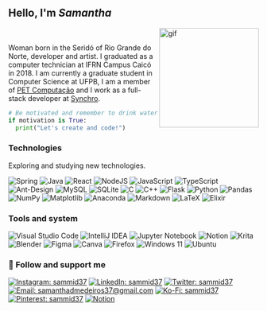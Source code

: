 ## Hello, I'm *Samantha*
<div style="display: inline_block">
  
  <img align="right" alt="gif" height="200" src="https://media4.giphy.com/media/v1.Y2lkPTc5MGI3NjExYjk0YzE4ZGQyMmE5YjY5ZDVhOGJiZThiZWJmZmQ5NGM3MDE0NmZkYiZlcD12MV9pbnRlcm5hbF9naWZzX2dpZklkJmN0PXM/zVFMe2SJxTPLCWn5mB/giphy.gif">
  <br>
  <p style="align:left">
   Woman born in the Seridó of Rio Grande do Norte, developer and artist. I graduated as a computer technician at IFRN Campus Caicó in 2018. I am currently a graduate student in Computer Science at UFPB, I am a member of <a href="https://linktr.ee/petcomufpb">PET Computação</a> and I work as a full-stack developer at <a href="https://www.synchro.com.br/">Synchro</a>.
 
```python
# Be motivated and remember to drink water!
if motivation is True:
  print("Let's create and code!")
```
  </p>
  
  ### Technologies
  <p>Exploring and studying new technologies.</p>
  
  ![Spring](https://img.shields.io/badge/spring-%236DB33F.svg?style=for-the-badge&logo=spring&logoColor=white) 
  ![Java](https://img.shields.io/badge/java-%23ED8B00.svg?style=for-the-badge&logo=openjdk&logoColor=white) 
  ![React](https://img.shields.io/badge/react-%2320232a.svg?style=for-the-badge&logo=react&logoColor=%2361DAFB)
  ![NodeJS](https://img.shields.io/badge/node.js-6DA55F?style=for-the-badge&logo=node.js&logoColor=white)
  ![JavaScript](https://img.shields.io/badge/javascript-%23323330.svg?style=for-the-badge&logo=javascript&logoColor=%23F7DF1E)
  ![TypeScript](https://img.shields.io/badge/typescript-%23007ACC.svg?style=for-the-badge&logo=typescript&logoColor=white)
  ![Ant-Design](https://img.shields.io/badge/-AntDesign-%230170FE?style=for-the-badge&logo=ant-design&logoColor=white) 
  ![MySQL](https://img.shields.io/badge/mysql-%2300f.svg?style=for-the-badge&logo=mysql&logoColor=white)
  ![SQLite](https://img.shields.io/badge/sqlite-%2307405e.svg?style=for-the-badge&logo=sqlite&logoColor=white)
  ![C](https://img.shields.io/badge/c-%2300599C.svg?style=for-the-badge&logo=c&logoColor=white)
  ![C++](https://img.shields.io/badge/c++-%2300599C.svg?style=for-the-badge&logo=c%2B%2B&logoColor=white)
  ![Flask](https://img.shields.io/badge/flask-%23000.svg?style=for-the-badge&logo=flask&logoColor=white)
  ![Python](https://img.shields.io/badge/python-3670A0?style=for-the-badge&logo=python&logoColor=ffdd54)
  ![Pandas](https://img.shields.io/badge/pandas-%23150458.svg?style=for-the-badge&logo=pandas&logoColor=white)
  ![NumPy](https://img.shields.io/badge/numpy-%23013243.svg?style=for-the-badge&logo=numpy&logoColor=white)
  ![Matplotlib](https://img.shields.io/badge/Matplotlib-%23ffffff.svg?style=for-the-badge&logo=Matplotlib&logoColor=black)
  ![Anaconda](https://img.shields.io/badge/Anaconda-%2344A833.svg?style=for-the-badge&logo=anaconda&logoColor=white) 
  ![Markdown](https://img.shields.io/badge/markdown-%23000000.svg?style=for-the-badge&logo=markdown&logoColor=white)
  ![LaTeX](https://img.shields.io/badge/latex-%23008080.svg?style=for-the-badge&logo=latex&logoColor=white)
  ![Elixir](https://img.shields.io/badge/elixir-%234B275F.svg?style=for-the-badge&logo=elixir&logoColor=white)
  
  ### Tools and system 
  ![Visual Studio Code](https://img.shields.io/badge/Visual%20Studio%20Code-0078d7.svg?style=for-the-badge&logo=visual-studio-code&logoColor=white)
  ![IntelliJ IDEA](https://img.shields.io/badge/IntelliJIDEA-000000.svg?style=for-the-badge&logo=intellij-idea&logoColor=white)
  ![Jupyter Notebook](https://img.shields.io/badge/jupyter-%23FA0F00.svg?style=for-the-badge&logo=jupyter&logoColor=white)
  ![Notion](https://img.shields.io/badge/Notion-%23000000.svg?style=for-the-badge&logo=notion&logoColor=white)
  ![Krita](https://img.shields.io/badge/Krita-fd3bec?style=for-the-badge&logo=krita&logoColor=white) 
  ![Blender](https://img.shields.io/badge/blender-%23F5792A.svg?style=for-the-badge&logo=blender&logoColor=white)
  ![Figma](https://img.shields.io/badge/figma-%23F24E1E.svg?style=for-the-badge&logo=figma&logoColor=white)
  ![Canva](https://img.shields.io/badge/Canva-%2300C4CC.svg?style=for-the-badge&logo=Canva&logoColor=white)
  ![Firefox](https://img.shields.io/badge/Firefox-FF7139?style=for-the-badge&logo=Firefox-Browser&logoColor=white)
  ![Windows 11](https://img.shields.io/badge/Windows%2011-%230079d5.svg?style=for-the-badge&logo=Windows%2011&logoColor=white)
  ![Ubuntu](https://img.shields.io/badge/Ubuntu-E95420?style=for-the-badge&logo=ubuntu&logoColor=white)
</div>

### 🥰 Follow and support me
[![Instagram: sammid37](https://img.shields.io/badge/Instagram-E4405F.svg?style=for-the-badge&logo=instagram&logoColor=white)](https://www.instagram.com/sammid37/)
[![LinkedIn: sammid37](https://img.shields.io/badge/linkedin-%230077B5.svg?style=for-the-badge&logo=linkedin&logoColor=white)](https://www.linkedin.com/in/sammid37)
[![Twitter: sammid37](https://img.shields.io/badge/-Twitter-424B54.svg?style=for-the-badge&logo=twitter&logoColor=FFFFFF&color=009FFD)](https://twitter.com/sammid37)
[![Email: samanthadmedeiros37@gmail.com](https://img.shields.io/badge/-Mail-D14836?style=for-the-badge&logo=Gmail&logoColor=white&link=mailto:samanthadmedeiros37@gmail.com)](mailto:samanthadmedeiros37@gmail.com)
[![Ko-Fi: sammid37](https://img.shields.io/badge/Ko--fi-F16061?style=for-the-badge&logo=ko-fi&logoColor=white)](https://ko-fi.com/sammid37)
[![Pinterest: sammid37](https://img.shields.io/badge/Pinterest-%23E60023.svg?style=for-the-badge&logo=Pinterest&logoColor=white)](https://br.pinterest.com/sammid37/)
[![Notion](https://img.shields.io/badge/Notion-%23000000.svg?style=for-the-badge&logo=notion&logoColor=white)](#)
